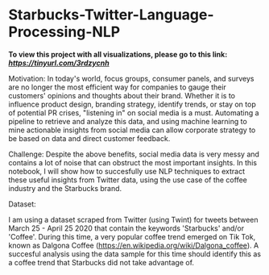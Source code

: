 # Starbucks-Twitter-Language-Processing-NLP

**To view this project with all visualizations, please go to this link: _https://tinyurl.com/3rdzycnh_**

Motivation:
In today's world, focus groups, consumer panels, and surveys are no longer the most efficient way for companies
to gauge their customers' opinions and thoughts about their brand. Whether it is to influence product design,
branding strategy, identify trends, or stay on top of potential PR crises, "listening in" on social media is a must.
Automating a pipeline to retrieve and analyze this data, and using machine learning to mine actionable insights from
social media can allow corporate strategy to be based on data and direct customer feedback.

Challenge:
Despite the above benefits, social media data is very messy and contains a lot of noise that can obstruct the most important
insights. In this notebook, I will show how to succesfully use NLP techniques to extract these useful insights from Twitter data,
using the use case of the coffee industry and the Starbucks brand.

Dataset:

I am using a dataset scraped from Twitter (using Twint) for tweets between March 25 - April 25 2020 that contain the keywords
'Starbucks' and/or 'Coffee'. During this time, a very popular coffee trend emerged on Tik Tok, known as Dalgona Coffee
(https://en.wikipedia.org/wiki/Dalgona_coffee). A succesful analysis using the data sample for this time should identify
this as a coffee trend that Starbucks did not take advantage of.

